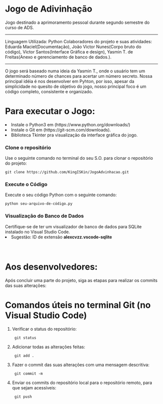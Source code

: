 # Jogo de Adivinhação

Jogo destinado a aprimoramento pessoal durante segundo semestre do curso de ADS.
____________________________________________
Linguagem Utilizada: Python
Colaboradores do projeto e suas atividades: 
Eduarda Maciel(Documentação), João Victor Nunes(Corpo bruto do código), Victor Santos(Interface Gráfica e design), Yasmin T. de Freitas(Anexo e gerenciamento de banco de dados.).
____________________________________________

O jogo será baseado numa ideia da Yasmin T., onde o usuário tem um determinado número de chances para acertar um número secreto. Nossa principal idéia é nos desenvolver em Pyhton, por isso, apesar da simplicidade no quesito de objetivo do jogo, nosso principal foco é um código completo, consistente e organizado.

<h1> Para executar o Jogo: </h1>
<li>Instale o Python3 em (https://www.python.org/downloads/)
<li>Instale o Git em (https://git-scm.com/downloads).</li>
<li>Biblioteca Tkinter pra visualização da interface gráfica do jogo. </li> 

<h3> Clone o repositório </h3>
Use o seguinte comando no terminal do seu S.O. para clonar o repositório do projeto:<p>
<code>git clone https://github.com/KingISKin/JogoAdvinhacao.git</code>

<h3>Execute o Código</h3>
Execute o seu código Python com o seguinte comando:<p>
<code>python seu-arquivo-de-código.py</code></p>

<h3>Visualização do Banco de Dados</h3>
Certifique-se de ter um visualizador de banco de dados para SQLite instalado no Visual Studio Code. 
<li>Sugestão: ID de extensão <strong>alexcvzz.vscode-sqlite</strong></li>
<br> </br>

# Aos desenvolvedores:
Após concluir uma parte do projeto, siga as etapas para realizar os commits das suas alterações:

<h1> Comandos úteis no terminal Git (no Visual Studio Code) </h1>
<ol>
    <li>Verificar o status do repositório: <br>
    <p><code> git status </code>
    <li>Adicionar todas as alterações feitas:<br>
    <p><code> git add .</code>
    <li>Fazer o commit das suas alterações com uma mensagem descritiva:<br>
    <p><code> git commit -m </code>
    <li>Enviar os commits do repositório local para o repositório remoto, para que sejam acessíveis:<br>
    <p><code> git push </code></p>
    </li>
</ol>